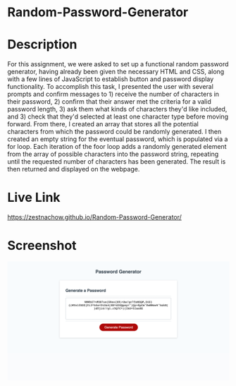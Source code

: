 # Random-Password-Generator
# Description
For this assignment, we were asked to set up a functional random password generator, having already been given the necessary HTML and CSS, along with a few lines of JavaScript to establish button and password display functionality. To accomplish this task, I presented the user with several prompts and confirm messages to 1) receive the number of characters in their password, 2) confirm that their answer met the criteria for a valid password length, 3) ask them what kinds of characters they'd like included, and 3) check that they'd selected at least one character type before moving forward. From there, I created an array that stores all the potential characters from which the password could be randomly generated. I then created an empty string for the eventual password, which is populated via a for loop. Each iteration of the foor loop adds a randomly generated element from the array of possible characters into the password string, repeating until the requested number of characters has been generated. The result is then returned and displayed on the webpage.
# Live Link
https://zestnachow.github.io/Random-Password-Generator/
# Screenshot
![Password Generator Screenshot](./assets/images/password_generator_screenshot.png)

